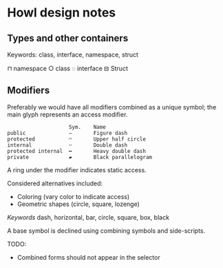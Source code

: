 # Howl design notes

## Types and other containers

Keywords: class, interface, namespace, struct

⊓ namespace
○ class
◌ interface
⊟ Struct

## Modifiers

Preferably we would have all modifiers combined as a unique symbol; the main glyph represents an access modifier.

```                 
                    Sym.    Name
public              ‒       Figure dash
protected           ◠       Upper half circle
internal            ╌       Double dash
protected internal  ╍       Heavy double dash
private             ▰       Black parallelogram
```

A ring under the modifier indicates static access.


Considered alternatives included:
- Coloring (vary color to indicate access)
- Geometric shapes (circle, square, lozenge)

*Keywords*
dash, horizontal, bar, circle, square, box, black

A base symbol is declined using combining symbols and side-scripts.

TODO:
- Combined forms should not appear in the selector
